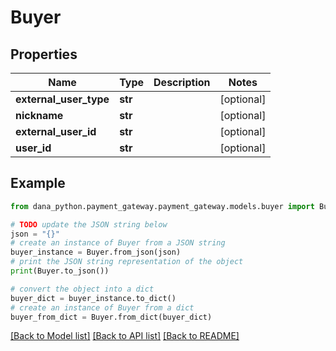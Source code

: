 # Buyer


## Properties

Name | Type | Description | Notes
------------ | ------------- | ------------- | -------------
**external_user_type** | **str** |  | [optional] 
**nickname** | **str** |  | [optional] 
**external_user_id** | **str** |  | [optional] 
**user_id** | **str** |  | [optional] 

## Example

```python
from dana_python.payment_gateway.payment_gateway.models.buyer import Buyer

# TODO update the JSON string below
json = "{}"
# create an instance of Buyer from a JSON string
buyer_instance = Buyer.from_json(json)
# print the JSON string representation of the object
print(Buyer.to_json())

# convert the object into a dict
buyer_dict = buyer_instance.to_dict()
# create an instance of Buyer from a dict
buyer_from_dict = Buyer.from_dict(buyer_dict)
```
[[Back to Model list]](../README.md#documentation-for-models) [[Back to API list]](../README.md#documentation-for-api-endpoints) [[Back to README]](../README.md)


